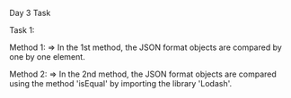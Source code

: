 Day 3 Task

Task 1:

Method 1:
    => In the 1st method, the JSON format objects are compared by one by one element.

Method 2:
    => In the 2nd method, the JSON format objects are compared using the method 'isEqual' by importing the library 'Lodash'.
